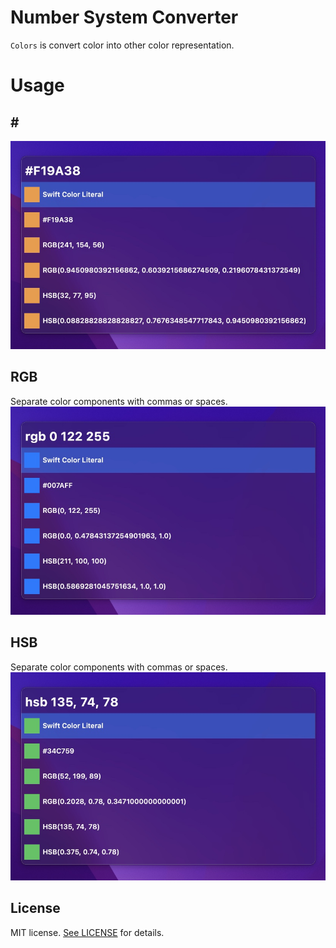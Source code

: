 # Number System Converter

`Colors` is convert color into other color representation.

# Usage

## \#

![](https://raw.githubusercontent.com/Jaesung-Jung/Colors/main/Images/hex.jpg)

## RGB

Separate color components with commas or spaces.
![](https://raw.githubusercontent.com/Jaesung-Jung/Colors/main/Images/rgb.jpg)

## HSB

Separate color components with commas or spaces.
![](https://raw.githubusercontent.com/Jaesung-Jung/Colors/main/Images/hsb.jpg)

## License

MIT license. [See LICENSE](https://github.com/Jaesung-Jung/Colors/blob/main/LICENSE) for details.
